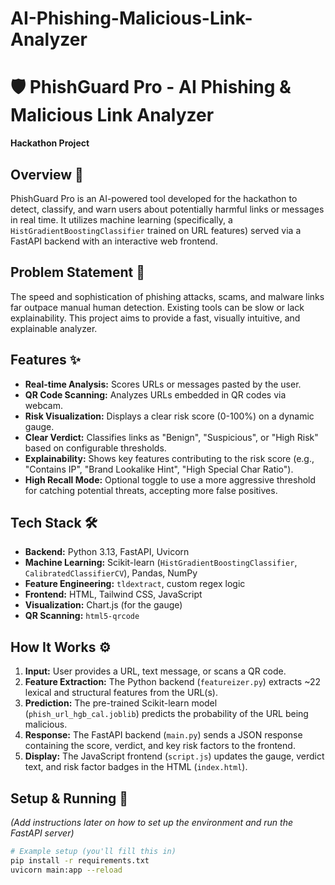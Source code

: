 # AI-Phishing-Malicious-Link-Analyzer

# 🛡️ PhishGuard Pro - AI Phishing & Malicious Link Analyzer

**Hackathon Project**

## Overview 🚀

PhishGuard Pro is an AI-powered tool developed for the hackathon to detect, classify, and warn users about potentially harmful links or messages in real time. It utilizes machine learning (specifically, a `HistGradientBoostingClassifier` trained on URL features) served via a FastAPI backend with an interactive web frontend.

## Problem Statement 🎯

The speed and sophistication of phishing attacks, scams, and malware links far outpace manual human detection. Existing tools can be slow or lack explainability. This project aims to provide a fast, visually intuitive, and explainable analyzer.

## Features ✨

* **Real-time Analysis:** Scores URLs or messages pasted by the user.
* **QR Code Scanning:** Analyzes URLs embedded in QR codes via webcam.
* **Risk Visualization:** Displays a clear risk score (0-100%) on a dynamic gauge. 
* **Clear Verdict:** Classifies links as "Benign", "Suspicious", or "High Risk" based on configurable thresholds.
* **Explainability:** Shows key features contributing to the risk score (e.g., "Contains IP", "Brand Lookalike Hint", "High Special Char Ratio").
* **High Recall Mode:** Optional toggle to use a more aggressive threshold for catching potential threats, accepting more false positives.

## Tech Stack 🛠️

* **Backend:** Python 3.13, FastAPI, Uvicorn
* **Machine Learning:** Scikit-learn (`HistGradientBoostingClassifier`, `CalibratedClassifierCV`), Pandas, NumPy
* **Feature Engineering:** `tldextract`, custom regex logic
* **Frontend:** HTML, Tailwind CSS, JavaScript
* **Visualization:** Chart.js (for the gauge)
* **QR Scanning:** `html5-qrcode`

## How It Works ⚙️

1.  **Input:** User provides a URL, text message, or scans a QR code.
2.  **Feature Extraction:** The Python backend (`featureizer.py`) extracts ~22 lexical and structural features from the URL(s).
3.  **Prediction:** The pre-trained Scikit-learn model (`phish_url_hgb_cal.joblib`) predicts the probability of the URL being malicious.
4.  **Response:** The FastAPI backend (`main.py`) sends a JSON response containing the score, verdict, and key risk factors to the frontend.
5.  **Display:** The JavaScript frontend (`script.js`) updates the gauge, verdict text, and risk factor badges in the HTML (`index.html`).

## Setup & Running 🏁

*(Add instructions later on how to set up the environment and run the FastAPI server)*

```bash
# Example setup (you'll fill this in)
pip install -r requirements.txt
uvicorn main:app --reload
